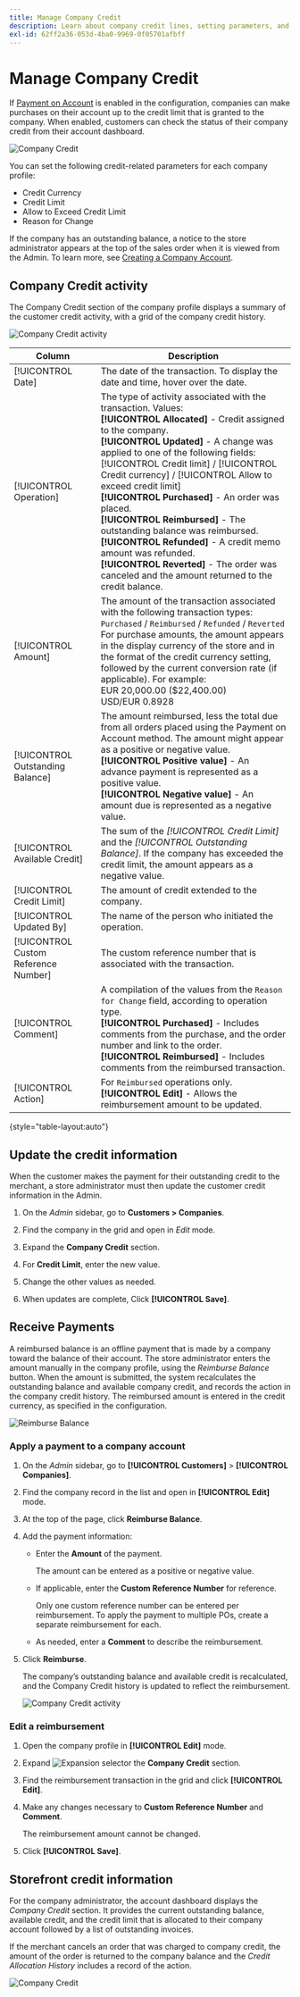 ```yaml
---
title: Manage Company Credit
description: Learn about company credit lines, setting parameters, and processing payments on account.
exl-id: 62ff2a36-053d-4ba0-9969-0f05701afbff
---
```

# Manage Company Credit

If [Payment on Account](https://docs.magento.com/user-guide/payment/payment-on-account.html) is enabled in the configuration, companies can make purchases on their account up to the credit limit that is granted to the company. When enabled, customers can check the status of their company credit from their account dashboard.

![Company Credit](./assets/company-add-credit-admin.png)<!-- zoom -->

You can set the following credit-related parameters for each company profile:

- Credit Currency
- Credit Limit
- Allow to Exceed Credit Limit
- Reason for Change

If the company has an outstanding balance, a notice to the store administrator appears at the top of the sales order when it is viewed from the Admin. To learn more, see [Creating a Company Account](account-company-create.md).

## Company Credit activity

The Company Credit section of the company profile displays a summary of the customer credit activity, with a grid of the company credit history.

![Company Credit activity](./assets/company-credit-reimbursements-grid.png)<!-- zoom -->

|Column|Description|
|--- |--- |
|[!UICONTROL Date]|The date of the transaction. To display the date and time, hover over the date.|
|[!UICONTROL Operation]|The type of activity associated with the transaction. Values: <br/>**[!UICONTROL Allocated]** - Credit assigned to the company. <br/>**[!UICONTROL Updated]** - A change was applied to one of the following fields: [!UICONTROL Credit limit] / [!UICONTROL Credit currency] / [!UICONTROL Allow to exceed credit limit] <br/>**[!UICONTROL Purchased]** - An order was placed. <br/>**[!UICONTROL Reimbursed]** - The outstanding balance was reimbursed. <br/>**[!UICONTROL Refunded]** - A credit memo amount was refunded. <br/>**[!UICONTROL Reverted]** - The order was canceled and the amount returned to the credit balance.|
|[!UICONTROL Amount]|The amount of the transaction associated with the following transaction types: `Purchased` / `Reimbursed` / `Refunded` / `Reverted` <br/>For purchase amounts, the amount appears in the display currency of the store and in the format of the credit currency setting, followed by the current conversion rate (if applicable). For example: <br/>EUR 20,000.00 ($22,400.00) <br/>USD/EUR 0.8928|
|[!UICONTROL Outstanding Balance]|The amount reimbursed, less the total due from all orders placed using the Payment on Account method. The amount might appear as a positive or negative value. <br/>**[!UICONTROL Positive value]** - An advance payment is represented as a positive value.  <br/>**[!UICONTROL Negative value]** - An amount due is represented as a negative value.|
|[!UICONTROL Available Credit]|The sum of the _[!UICONTROL Credit Limit]_ and the _[!UICONTROL Outstanding Balance]_. If the company has exceeded the credit limit, the amount appears as a negative value.|
|[!UICONTROL Credit Limit]|The amount of credit extended to the company.|
|[!UICONTROL Updated By]|The name of the person who initiated the operation.|
|[!UICONTROL Custom Reference Number]|The custom reference number that is associated with the transaction.|
|[!UICONTROL Comment]|A compilation of the values from the `Reason for Change` field, according to operation type. <br/>**[!UICONTROL Purchased]** - Includes comments from the purchase, and the order number and link to the order. <br/>**[!UICONTROL Reimbursed]** - Includes comments from the reimbursed transaction.|
|[!UICONTROL Action]|For `Reimbursed` operations only. **[!UICONTROL Edit]** - Allows the reimbursement amount to be updated.|

{style="table-layout:auto"}

## Update the credit information

When the customer makes the payment for their outstanding credit to the merchant, a store administrator must then update the customer credit information in the Admin.

1. On the _Admin_ sidebar, go to **Customers > Companies**.

1. Find the company in the grid and open in _Edit_ mode.

1. Expand the **Company Credit** section.

1. For **Credit Limit**, enter the new value.

1. Change the other values as needed.

1. When updates are complete, Click **[!UICONTROL Save]**.

## Receive Payments

A reimbursed balance is an offline payment that is made by a company toward the balance of their account. The store administrator enters the amount manually in the company profile, using the _Reimburse Balance_ button. When the amount is submitted, the system recalculates the outstanding balance and available company credit, and records the action in the company credit history. The reimbursed amount is entered in the credit currency, as specified in the configuration.

![Reimburse Balance](./assets/company-reimburse-balance.png)<!-- zoom -->

### Apply a payment to a company account

1. On the _Admin_ sidebar, go to **[!UICONTROL Customers]** > **[!UICONTROL Companies]**.

1. Find the company record in the list and open in **[!UICONTROL Edit]** mode.

1. At the top of the page, click **Reimburse Balance**.

1. Add the payment information:

   - Enter the **Amount** of the payment.

      The amount can be entered as a positive or negative value.

   - If applicable, enter the **Custom Reference Number** for reference.

      Only one custom reference number can be entered per reimbursement. To apply the payment to multiple POs, create a separate reimbursement for each.

   - As needed, enter a **Comment** to describe the reimbursement.

1. Click **Reimburse**.

   The company’s outstanding balance and available credit is recalculated, and the Company Credit history is updated to reflect the reimbursement.

   ![Company Credit activity](./assets/company-credit-reimbursements-grid.png)<!-- zoom -->

### Edit a reimbursement

1. Open the company profile in **[!UICONTROL Edit]** mode.

1. Expand ![Expansion selector](../assets/icon-display-expand.png) the **Company Credit** section.

1. Find the reimbursement transaction in the grid and click **[!UICONTROL Edit]**.

1. Make any changes necessary to **Custom Reference Number** and **Comment**.

   The reimbursement amount cannot be changed.

1. Click **[!UICONTROL Save]**.

## Storefront credit information

For the company administrator, the account dashboard displays the _Company Credit_ section. It provides the current outstanding balance, available credit, and the credit limit that is allocated to their company account followed by a list of outstanding invoices.

If the merchant cancels an order that was charged to company credit, the amount of the order is returned to the company balance and the _Credit Allocation History_ includes a record of the action.

![Company Credit](./assets/company-credit.png)<!-- zoom -->
